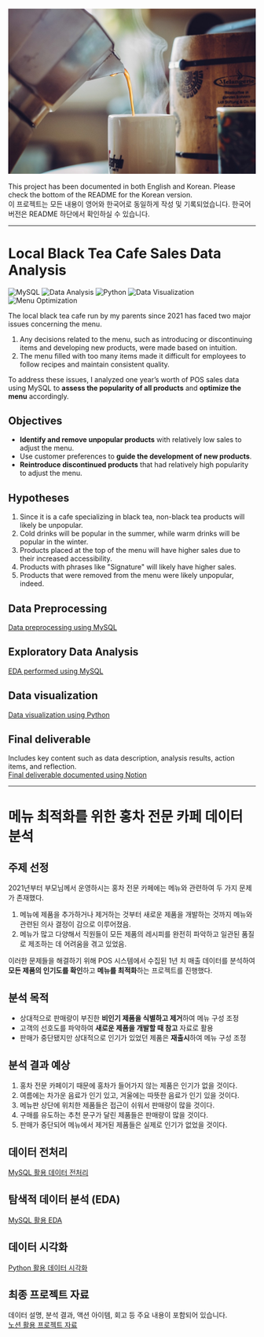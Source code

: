 ![Cup Of Coffee](https://github.com/yejinannachoi/yejinannachoi.github.io/blob/216bb1f08009e54ae3e78a3239ae907b7173090c/local-cafe-sales-data-analysis/img.jpg)

This project has been documented in both English and Korean. Please check the bottom of the README for the Korean version.\
이 프로젝트는 모든 내용이 영어와 한국어로 동일하게 작성 및 기록되었습니다. 한국어 버전은 README 하단에서 확인하실 수 있습니다.

***

# Local Black Tea Cafe Sales Data Analysis
![MySQL](https://img.shields.io/badge/MySQL-blue) ![Data Analysis](https://img.shields.io/badge/Data_Analysis-green) ![Python](https://img.shields.io/badge/Python-purple) ![Data Visualization](https://img.shields.io/badge/Data_Visualization-red) ![Menu Optimization](https://img.shields.io/badge/Menu_Optimization-yellow)

The local black tea cafe run by my parents since 2021 has faced two major issues concerning the menu.
1. Any decisions related to the menu, such as introducing or discontinuing items and developing new products, were made based on intuition.
2. The menu filled with too many items made it difficult for employees to follow recipes and maintain consistent quality.

To address these issues, I analyzed one year’s worth of POS sales data using MySQL to **assess the popularity of all products** and **optimize the menu** accordingly.

## Objectives

- **Identify and remove unpopular products** with relatively low sales to adjust the menu.
- Use customer preferences to **guide the development of new products**.
- **Reintroduce discontinued products** that had relatively high popularity to adjust the menu.

## Hypotheses

1. Since it is a cafe specializing in black tea, non-black tea products will likely be unpopular.
2. Cold drinks will be popular in the summer, while warm drinks will be popular in the winter.
3. Products placed at the top of the menu will have higher sales due to their increased accessibility.
4. Products with phrases like "Signature" will likely have higher sales.
5. Products that were removed from the menu were likely unpopular, indeed.

## Data Preprocessing
[Data preprocessing using MySQL](https://github.com/yejinannachoi/cafe_menu_optimization/blob/main/menu-optimization/preprocessing.sql)

## Exploratory Data Analysis
[EDA performed using MySQL](https://github.com/yejinannachoi/cafe_menu_optimization/blob/main/menu-optimization/EDA.sql)

## Data visualization
[Data visualization using Python](https://github.com/yejinannachoi/cafe_menu_optimization/blob/main/menu-optimization/EDA_visualization.ipynb)

## Final deliverable
Includes key content such as data description, analysis results, action items, and reflection.\
[Final deliverable documented using Notion](https://github.com/yejinannachoi/cafe_menu_optimization/blob/main/menu-optimization/final_deliverable.pdf)

---

# 메뉴 최적화를 위한 홍차 전문 카페 데이터 분석

## 주제 선정

2021년부터 부모님께서 운영하시는 홍차 전문 카페에는 메뉴와 관련하여 두 가지 문제가 존재했다.
1. 메뉴에 제품을 추가하거나 제거하는 것부터 새로운 제품을 개발하는 것까지 메뉴와 관련된 의사 결정이 감으로 이루어졌음.
2. 메뉴가 많고 다양해서 직원들이 모든 제품의 레시피를 완전히 파악하고 일관된 품질로 제조하는 데 어려움을 겪고 있었음.

이러한 문제들을 해결하기 위해 POS 시스템에서 수집된 1년 치 매출 데이터를 분석하여 **모든 제품의 인기도를 확인**하고 **메뉴를 최적화**하는 프로젝트를 진행했다.

## 분석 목적

- 상대적으로 판매량이 부진한 **비인기 제품을 식별하고 제거**하여 메뉴 구성 조정
- 고객의 선호도를 파악하여 **새로운 제품을 개발할 때 참고** 자료로 활용
- 판매가 중단됐지만 상대적으로 인기가 있었던 제품은 **재출시**하여 메뉴 구성 조정

## 분석 결과 예상

1. 홍차 전문 카페이기 때문에 홍차가 들어가지 않는 제품은 인기가 없을 것이다.
2. 여름에는 차가운 음료가 인기 있고, 겨울에는 따뜻한 음료가 인기 있을 것이다.
3. 메뉴판 상단에 위치한 제품들은 접근이 쉬워서 판매량이 많을 것이다.
4. 구매를 유도하는 추천 문구가 달린 제품들은 판매량이 많을 것이다.
5. 판매가 중단되어 메뉴에서 제거된 제품들은 실제로 인기가 없었을 것이다.

## 데이터 전처리
[MySQL 활용 데이터 전처리](https://github.com/yejinannachoi/cafe_menu_optimization/blob/main/메뉴-최적화/preprocessing.sql)

## 탐색적 데이터 분석 (EDA)
[MySQL 활용 EDA](https://github.com/yejinannachoi/cafe_menu_optimization/blob/main/메뉴-최적화/EDA.sql)

## 데이터 시각화
[Python 활용 데이터 시각화](https://github.com/yejinannachoi/cafe_menu_optimization/blob/main/메뉴-최적화/EDA_visualization.ipynb)

## 최종 프로젝트 자료
데이터 설명, 분석 결과, 액션 아이템, 회고 등 주요 내용이 포함되어 있습니다.\
[노션 활용 프로젝트 자료](https://github.com/yejinannachoi/cafe_menu_optimization/blob/main/메뉴-최적화/final_deliverable.pdf)
